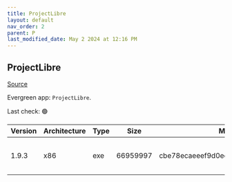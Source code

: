 ```yaml
---
title: ProjectLibre
layout: default
nav_order: 2
parent: P
last_modified_date: May 2 2024 at 12:16 PM
---
```


## ProjectLibre

[Source](https://www.projectlibre.com/)

Evergreen app: `ProjectLibre`. 

Last check: 🟢

| Version | Architecture | Type | Size     | Md5                              | URI                                                                                                                                                                                                                                          |
| ------- | ------------ | ---- | -------- | -------------------------------- | -------------------------------------------------------------------------------------------------------------------------------------------------------------------------------------------------------------------------------------------- |
| 1.9.3   | x86          | exe  | 66959997 | cbe78ecaeeef9d0ee5e8c562d86c4113 | [https://sourceforge.net/projects/projectlibre/files/ProjectLibre/1.9.3/projectlibre-1.9.3.exe/projectlibre-1.9.3.exe](https://sourceforge.net/projects/projectlibre/files/ProjectLibre/1.9.3/projectlibre-1.9.3.exe/projectlibre-1.9.3.exe) |
